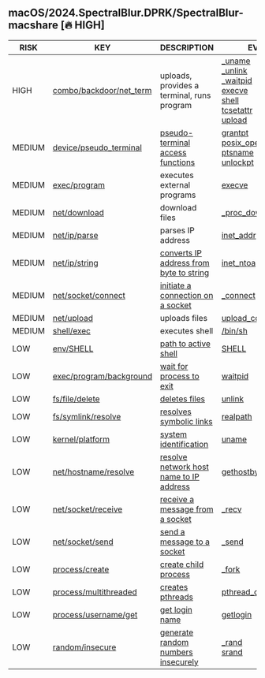 ## macOS/2024.SpectralBlur.DPRK/SpectralBlur-macshare [🔥 HIGH]

|  RISK  |                                                                   KEY                                                                   |                                       DESCRIPTION                                        |                                                                                                                                                                                                           EVIDENCE                                                                                                                                                                                                           |
|--------|-----------------------------------------------------------------------------------------------------------------------------------------|------------------------------------------------------------------------------------------|------------------------------------------------------------------------------------------------------------------------------------------------------------------------------------------------------------------------------------------------------------------------------------------------------------------------------------------------------------------------------------------------------------------------------|
| HIGH   | [combo/backdoor/net_term](https://github.com/chainguard-dev/malcontent/blob/main/rules/combo/backdoor/net_term.yara#spectralblur_alike) | uploads, provides a terminal, runs program                                               | [_uname](https://github.com/search?q=_uname&type=code)<br>[_unlink](https://github.com/search?q=_unlink&type=code)<br>[_waitpid](https://github.com/search?q=_waitpid&type=code)<br>[execve](https://github.com/search?q=execve&type=code)<br>[shell](https://github.com/search?q=shell&type=code)<br>[tcsetattr](https://github.com/search?q=tcsetattr&type=code)<br>[upload](https://github.com/search?q=upload&type=code) |
| MEDIUM | [device/pseudo_terminal](https://github.com/chainguard-dev/malcontent/blob/main/rules/device/pseudo_terminal.yara#pty)                  | [pseudo-terminal access functions](https://man7.org/linux/man-pages/man3/grantpt.3.html) | [grantpt](https://github.com/search?q=grantpt&type=code)<br>[posix_openpt](https://github.com/search?q=posix_openpt&type=code)<br>[ptsname](https://github.com/search?q=ptsname&type=code)<br>[unlockpt](https://github.com/search?q=unlockpt&type=code)                                                                                                                                                                     |
| MEDIUM | [exec/program](https://github.com/chainguard-dev/malcontent/blob/main/rules/exec/program.yara#execve)                                   | executes external programs                                                               | [execve](https://github.com/search?q=execve&type=code)                                                                                                                                                                                                                                                                                                                                                                       |
| MEDIUM | [net/download](https://github.com/chainguard-dev/malcontent/blob/main/rules/net/download.yara#download)                                 | download files                                                                           | [_proc_download_content](https://github.com/search?q=_proc_download_content&type=code)                                                                                                                                                                                                                                                                                                                                       |
| MEDIUM | [net/ip/parse](https://github.com/chainguard-dev/malcontent/blob/main/rules/net/ip-parse.yara#inet_addr)                                | parses IP address                                                                        | [inet_addr](https://github.com/search?q=inet_addr&type=code)                                                                                                                                                                                                                                                                                                                                                                 |
| MEDIUM | [net/ip/string](https://github.com/chainguard-dev/malcontent/blob/main/rules/net/ip-string.yara#inet_ntoa)                              | [converts IP address from byte to string](https://linux.die.net/man/3/inet_ntoa)         | [inet_ntoa](https://github.com/search?q=inet_ntoa&type=code)                                                                                                                                                                                                                                                                                                                                                                 |
| MEDIUM | [net/socket/connect](https://github.com/chainguard-dev/malcontent/blob/main/rules/net/socket-connect.yara#_connect)                     | [initiate a connection on a socket](https://linux.die.net/man/3/connect)                 | [_connect](https://github.com/search?q=_connect&type=code)                                                                                                                                                                                                                                                                                                                                                                   |
| MEDIUM | [net/upload](https://github.com/chainguard-dev/malcontent/blob/main/rules/net/upload.yara#upload)                                       | uploads files                                                                            | [upload_content](https://github.com/search?q=upload_content&type=code)                                                                                                                                                                                                                                                                                                                                                       |
| MEDIUM | [shell/exec](https://github.com/chainguard-dev/malcontent/blob/main/rules/shell/exec.yara#calls_shell)                                  | executes shell                                                                           | [/bin/sh](https://github.com/search?q=%2Fbin%2Fsh&type=code)                                                                                                                                                                                                                                                                                                                                                                 |
| LOW    | [env/SHELL](https://github.com/chainguard-dev/malcontent/blob/main/rules/env/SHELL.yara#SHELL)                                          | [path to active shell](https://man.openbsd.org/login.1#ENVIRONMENT)                      | [SHELL](https://github.com/search?q=SHELL&type=code)                                                                                                                                                                                                                                                                                                                                                                         |
| LOW    | [exec/program/background](https://github.com/chainguard-dev/malcontent/blob/main/rules/exec/program-background.yara#waitpid)            | [wait for process to exit](https://linux.die.net/man/2/waitpid)                          | [waitpid](https://github.com/search?q=waitpid&type=code)                                                                                                                                                                                                                                                                                                                                                                     |
| LOW    | [fs/file/delete](https://github.com/chainguard-dev/malcontent/blob/main/rules/fs/file-delete.yara#unlink)                               | [deletes files](https://man7.org/linux/man-pages/man2/unlink.2.html)                     | [unlink](https://github.com/search?q=unlink&type=code)                                                                                                                                                                                                                                                                                                                                                                       |
| LOW    | [fs/symlink/resolve](https://github.com/chainguard-dev/malcontent/blob/main/rules/fs/symlink-resolve.yara#realpath)                     | [resolves symbolic links](https://man7.org/linux/man-pages/man3/realpath.3.html)         | [realpath](https://github.com/search?q=realpath&type=code)                                                                                                                                                                                                                                                                                                                                                                   |
| LOW    | [kernel/platform](https://github.com/chainguard-dev/malcontent/blob/main/rules/kernel/platform.yara#uname)                              | [system identification](https://man7.org/linux/man-pages/man1/uname.1.html)              | [uname](https://github.com/search?q=uname&type=code)                                                                                                                                                                                                                                                                                                                                                                         |
| LOW    | [net/hostname/resolve](https://github.com/chainguard-dev/malcontent/blob/main/rules/net/hostname-resolve.yara#gethostbyname)            | [resolve network host name to IP address](https://linux.die.net/man/3/gethostbyname)     | [gethostbyname](https://github.com/search?q=gethostbyname&type=code)                                                                                                                                                                                                                                                                                                                                                         |
| LOW    | [net/socket/receive](https://github.com/chainguard-dev/malcontent/blob/main/rules/net/socket-receive.yara#recvmsg)                      | [receive a message from a socket](https://linux.die.net/man/2/recvmsg)                   | [_recv](https://github.com/search?q=_recv&type=code)                                                                                                                                                                                                                                                                                                                                                                         |
| LOW    | [net/socket/send](https://github.com/chainguard-dev/malcontent/blob/main/rules/net/socket-send.yara#sendmsg)                            | [send a message to a socket](https://linux.die.net/man/2/sendmsg)                        | [_send](https://github.com/search?q=_send&type=code)                                                                                                                                                                                                                                                                                                                                                                         |
| LOW    | [process/create](https://github.com/chainguard-dev/malcontent/blob/main/rules/process/create.yara#_fork)                                | [create child process](https://man7.org/linux/man-pages/man2/fork.2.html)                | [_fork](https://github.com/search?q=_fork&type=code)                                                                                                                                                                                                                                                                                                                                                                         |
| LOW    | [process/multithreaded](https://github.com/chainguard-dev/malcontent/blob/main/rules/process/multithreaded.yara#pthread_create)         | [creates pthreads](https://man7.org/linux/man-pages/man3/pthread_create.3.html)          | [pthread_create](https://github.com/search?q=pthread_create&type=code)                                                                                                                                                                                                                                                                                                                                                       |
| LOW    | [process/username/get](https://github.com/chainguard-dev/malcontent/blob/main/rules/process/username-get.yara#getlogin)                 | [get login name](https://linux.die.net/man/3/getlogin)                                   | [getlogin](https://github.com/search?q=getlogin&type=code)                                                                                                                                                                                                                                                                                                                                                                   |
| LOW    | [random/insecure](https://github.com/chainguard-dev/malcontent/blob/main/rules/random/insecure.yara#bsd_rand)                           | [generate random numbers insecurely](https://man.openbsd.org/rand)                       | [_rand](https://github.com/search?q=_rand&type=code)<br>[srand](https://github.com/search?q=srand&type=code)                                                                                                                                                                                                                                                                                                                 |

